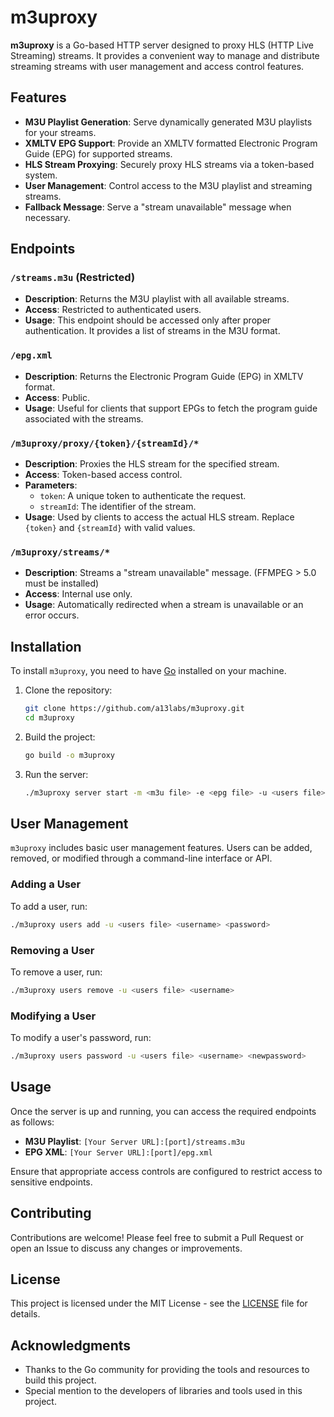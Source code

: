 # m3uproxy

**m3uproxy** is a Go-based HTTP server designed to proxy HLS (HTTP Live Streaming) streams. It provides a convenient way to manage and distribute streaming streams with user management and access control features.

## Features

- **M3U Playlist Generation**: Serve dynamically generated M3U playlists for your streams.
- **XMLTV EPG Support**: Provide an XMLTV formatted Electronic Program Guide (EPG) for supported streams.
- **HLS Stream Proxying**: Securely proxy HLS streams via a token-based system.
- **User Management**: Control access to the M3U playlist and streaming streams.
- **Fallback Message**: Serve a "stream unavailable" message when necessary.

## Endpoints

### `/streams.m3u` (Restricted)
- **Description**: Returns the M3U playlist with all available streams.
- **Access**: Restricted to authenticated users.
- **Usage**: This endpoint should be accessed only after proper authentication. It provides a list of streams in the M3U format.

### `/epg.xml`
- **Description**: Returns the Electronic Program Guide (EPG) in XMLTV format.
- **Access**: Public.
- **Usage**: Useful for clients that support EPGs to fetch the program guide associated with the streams.

### `/m3uproxy/proxy/{token}/{streamId}/*`
- **Description**: Proxies the HLS stream for the specified stream.
- **Access**: Token-based access control.
- **Parameters**:
  - `token`: A unique token to authenticate the request.
  - `streamId`: The identifier of the stream.
- **Usage**: Used by clients to access the actual HLS stream. Replace `{token}` and `{streamId}` with valid values.

### `/m3uproxy/streams/*`
- **Description**: Streams a "stream unavailable" message. (FFMPEG > 5.0 must be installed)
- **Access**: Internal use only.
- **Usage**: Automatically redirected when a stream is unavailable or an error occurs.

## Installation

To install `m3uproxy`, you need to have [Go](https://golang.org/) installed on your machine.

1. Clone the repository:

   ```bash
   git clone https://github.com/a13labs/m3uproxy.git
   cd m3uproxy
   ```

2. Build the project:

   ```bash
   go build -o m3uproxy
   ```

3. Run the server:

   ```bash
   ./m3uproxy server start -m <m3u file> -e <epg file> -u <users file> -p <port>
   ```


## User Management

`m3uproxy` includes basic user management features. Users can be added, removed, or modified through a command-line interface or API.

### Adding a User

To add a user, run:

```bash
./m3uproxy users add -u <users file> <username> <password>
```

### Removing a User

To remove a user, run:

```bash
./m3uproxy users remove -u <users file> <username>
```

### Modifying a User

To modify a user's password, run:

```bash
./m3uproxy users password -u <users file> <username> <newpassword>
```

## Usage

Once the server is up and running, you can access the required endpoints as follows:

- **M3U Playlist**: `[Your Server URL]:[port]/streams.m3u`
- **EPG XML**: `[Your Server URL]:[port]/epg.xml`

Ensure that appropriate access controls are configured to restrict access to sensitive endpoints.

## Contributing

Contributions are welcome! Please feel free to submit a Pull Request or open an Issue to discuss any changes or improvements.

## License

This project is licensed under the MIT License - see the [LICENSE](LICENSE) file for details.

## Acknowledgments

- Thanks to the Go community for providing the tools and resources to build this project.
- Special mention to the developers of libraries and tools used in this project.
